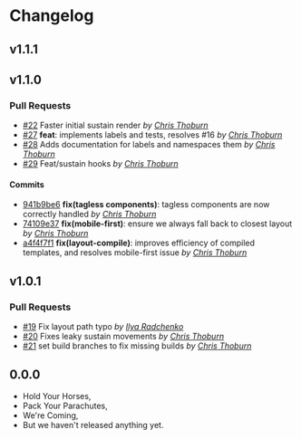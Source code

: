 Changelog
=========

## v1.1.1

## v1.1.0

### Pull Requests

- [#22](https://github.com/runspired/flexi/pull/22)  Faster initial sustain render  *by [Chris Thoburn](https://github.com/runspired/feat)*
- [#27](https://github.com/runspired/flexi/pull/27) **feat**: implements labels and tests, resolves #16  *by [Chris Thoburn](https://github.com/runspired/feat)*
- [#28](https://github.com/runspired/flexi/pull/28)  Adds documentation for labels and namespaces them  *by [Chris Thoburn](https://github.com/runspired/feat)*
- [#29](https://github.com/runspired/flexi/pull/29)  Feat/sustain hooks  *by [Chris Thoburn](https://github.com/runspired/feat)*

#### Commits

- [941b9be6](https://github.com/runspired/flexi/commit/941b9be629c3792da056232480781fac282f7869) **fix(tagless components)**: tagless components are now correctly handled *by [Chris Thoburn](https://github.com/runspired)*
- [74109e37](https://github.com/runspired/flexi/commit/74109e37d580496501ac1dfedfabde420116c993) **fix(mobile-first)**: ensure we always fall back to closest layout *by [Chris Thoburn](https://github.com/runspired)*
- [a4f4f7f1](https://github.com/runspired/flexi/commit/a4f4f7f1c49b441cdc768d3eed966c89ef78fa3a) **fix(layout-compile)**: improves efficiency of compiled templates, and resolves mobile-first issue *by [Chris Thoburn](https://github.com/runspired)*

## v1.0.1

### Pull Requests

- [#19](https://github.com/runspired/flexi/pull/19)  Fix layout path typo  *by [Ilya Radchenko](https://github.com/knownasilya)*
- [#20](https://github.com/runspired/flexi/pull/20)  Fixes leaky sustain movements  *by [Chris Thoburn](https://github.com/runspired)*
- [#21](https://github.com/runspired/flexi/pull/21)  set build branches to fix missing builds  *by [Chris Thoburn](https://github.com/runspired)*

## 0.0.0

- Hold Your Horses,
- Pack Your Parachutes,
- We're Coming,
- But we haven't released anything yet.
